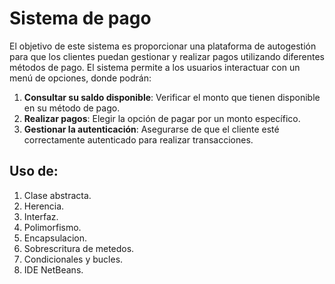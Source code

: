 
# Sistema de pago

El objetivo de este sistema es proporcionar una plataforma de autogestión para que los clientes puedan gestionar y realizar pagos utilizando diferentes métodos de pago. El sistema permite a los usuarios interactuar con un menú de opciones, donde podrán:

1.  **Consultar su saldo disponible**: Verificar el monto que tienen disponible en su método de pago.
2.  **Realizar pagos**: Elegir la opción de pagar por un monto específico.
3.  **Gestionar la autenticación**: Asegurarse de que el cliente esté correctamente autenticado para realizar transacciones.

## Uso de:

1.  Clase abstracta.
2.  Herencia.
3.  Interfaz.
4.  Polimorfismo.
5.  Encapsulacion.
6. Sobrescritura de metedos.
7. Condicionales y bucles.
8.  IDE NetBeans.
